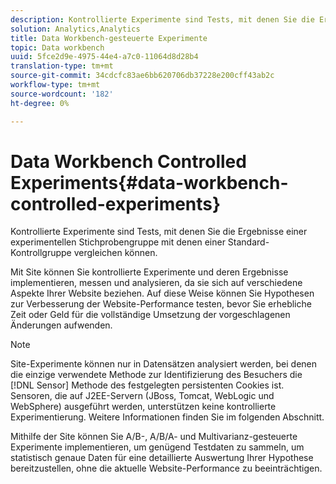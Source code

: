 ```yaml
---
description: Kontrollierte Experimente sind Tests, mit denen Sie die Ergebnisse einer experimentellen Stichprobengruppe mit denen einer Standard-Kontrollgruppe vergleichen können.
solution: Analytics,Analytics
title: Data Workbench-gesteuerte Experimente
topic: Data workbench
uuid: 5fce2d9e-4975-44e4-a7c0-11064d8d28b4
translation-type: tm+mt
source-git-commit: 34cdcfc83ae6bb620706db37228e200cff43ab2c
workflow-type: tm+mt
source-wordcount: '182'
ht-degree: 0%

---
```



# Data Workbench Controlled Experiments{#data-workbench-controlled-experiments}

Kontrollierte Experimente sind Tests, mit denen Sie die Ergebnisse einer experimentellen Stichprobengruppe mit denen einer Standard-Kontrollgruppe vergleichen können.

Mit Site können Sie kontrollierte Experimente und deren Ergebnisse implementieren, messen und analysieren, da sie sich auf verschiedene Aspekte Ihrer Website beziehen. Auf diese Weise können Sie Hypothesen zur Verbesserung der Website-Performance testen, bevor Sie erhebliche Zeit oder Geld für die vollständige Umsetzung der vorgeschlagenen Änderungen aufwenden.

>[!NOTE]
>
>Site-Experimente können nur in Datensätzen analysiert werden, bei denen die einzige verwendete Methode zur Identifizierung des Besuchers die [!DNL Sensor] Methode des festgelegten persistenten Cookies ist. Sensoren, die auf J2EE-Servern (JBoss, Tomcat, WebLogic und WebSphere) ausgeführt werden, unterstützen keine kontrollierte Experimentierung. Weitere Informationen finden Sie im folgenden Abschnitt.

Mithilfe der Site können Sie A/B-, A/B/A- und Multivarianz-gesteuerte Experimente implementieren, um genügend Testdaten zu sammeln, um statistisch genaue Daten für eine detaillierte Auswertung Ihrer Hypothese bereitzustellen, ohne die aktuelle Website-Performance zu beeinträchtigen.
